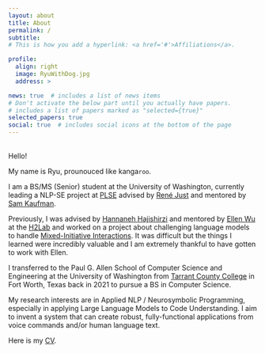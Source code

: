 ```yaml
---
layout: about
title: About
permalink: /
subtitle: 
# This is how you add a hyperlink: <a href='#'>Affiliations</a>.

profile:
  align: right
  image: RyuWithDog.jpg
  address: >

news: true  # includes a list of news items
# Don't activate the below part until you actually have papers.
# includes a list of papers marked as "selected={true}"
selected_papers: true 
social: true  # includes social icons at the bottom of the page
---
```


<!---- This is how you make a hyperlink: [display text](actual link) --->
<!---- This is how you make a code-like text display: `text` --->

<br>Hello!

My name is Ryu, prounouced like kanga`roo`.

I am a BS/MS (Senior) student at the University of Washington, currently leading a NLP-SE project at [PLSE](https://uwplse.org/index.html) advised by [René Just](https://homes.cs.washington.edu/~rjust/) and mentored by [Sam Kaufman](http://samk.name/).

Previously, I was advised by [Hannaneh Hajishirzi](https://homes.cs.washington.edu/~hannaneh/index.html) and mentored by [Ellen Wu](http://ellenmellon.github.io/) at the [H2Lab](https://h2lab.cs.washington.edu/) and worked on a project about challenging language models to handle [Mixed-Initiative Interactions](https://arxiv.org/abs/2207.00746). It was difficult but the things I learned were incredibly valuable and I am extremely thankful to have gotten to work with Ellen.

I transferred to the Paul G. Allen School of Computer Science and Engineering at the University of Washington from [Tarrant County College](https://www.tccd.edu/) in Fort Worth, Texas back in 2021 to pursue a BS in Computer Science.

My research interests are in Applied NLP / Neurosymbolic Programming, especially in applying Large Language Models to Code Understanding. I aim to invent a system that can create robust, fully-functional applications from voice commands and/or human language text.

Here is my [CV](https://ryuparish.github.io/ryus_website/assets/pdf/RyuParishResearchResume.pdf).
